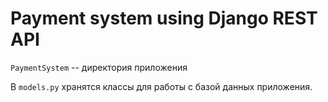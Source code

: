  # Payment system using Django REST API
 
`PaymentSystem` -- директория приложения

В `models.py` хранятся классы для работы с базой данных 
приложения. 